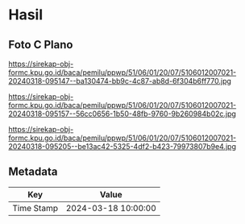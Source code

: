 # Hasil

## Foto C Plano

https://sirekap-obj-formc.kpu.go.id/baca/pemilu/ppwp/51/06/01/20/07/5106012007021-20240318-095147--ba130474-bb9c-4c87-ab8d-6f304b6ff770.jpg

https://sirekap-obj-formc.kpu.go.id/baca/pemilu/ppwp/51/06/01/20/07/5106012007021-20240318-095157--56cc0656-1b50-48fb-9760-9b260984b02c.jpg

https://sirekap-obj-formc.kpu.go.id/baca/pemilu/ppwp/51/06/01/20/07/5106012007021-20240318-095205--be13ac42-5325-4df2-b423-79973807b9e4.jpg


## Metadata

| Key        | Value               |
| ---------- | ------------------- |
| Time Stamp | 2024-03-18 10:00:00 |



